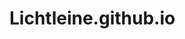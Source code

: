 # Lichtleine.github.io
<!DOCTYPE html>
<html lang="en">

<head>
    <meta charset="UTF-8">
    <title>Document</title>
    <style>
        p,
        div {
            border: solid;
        }

        img {
            width: 100%;
        }

    </style>
</head>

<body>
    <!--    Html: data and meaning -->
    <h1>Heading 1</h1>
    <h2>Heading 2</h2>
    <h3>Heading 3</h3>
    <h4>Heading 4</h4>
    <h5>Heading 5</h5>
    <h6>Heading 6</h6>
    <button>OK</button>

    <!--    multiple cursor -->
    <!-- Mac: Command click-->
    <!-- Linux: Alt click -->
    <!--    Windows: Alt click -->
    <p>paragraph</p >
    <p>paragraph</p >
    <div>Division</div>

    <header>Header</header>
    <nav>navigation</nav>
    <em>sansan</em>

    <p>Lorem ipsum dolor sit amet, consectetur adipisicing elit. Ea, quas. <br>Possimus error consequuntur sequi, mollitia exercitationem. Illum at, incidunt non a distinctio fugit saepe quis autem, harum deserunt magni. Aspernatur!</p >

    <hr>

    <i>italic</i>
    <!--    unsplash.com-->
    < img src="https://images.unsplash.com/photo-1544298621-a28c00544483?ixid=MnwxMjA3fDB8MHxwaG90by1wYWdlfHx8fGVufDB8fHx8&ixlib=rb-1.2.1&auto=format&fit=crop&w=935&q=80" alt="">

</body>

</html>
